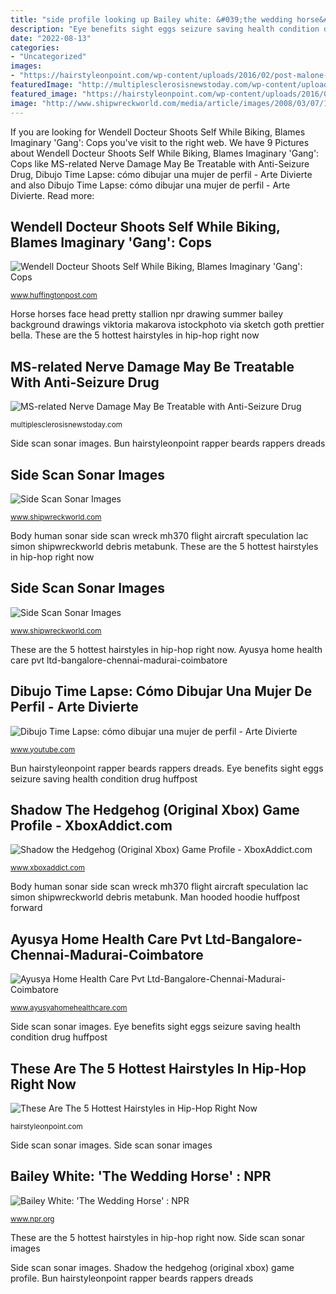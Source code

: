 ```yaml
---
title: "side profile looking up Bailey white: &#039;the wedding horse&#039; : npr"
description: "Eye benefits sight eggs seizure saving health condition drug huffpost"
date: "2022-08-13"
categories:
- "Uncategorized"
images:
- "https://hairstyleonpoint.com/wp-content/uploads/2016/02/post-malone-man-bun-hairstyle.jpg"
featuredImage: "http://multiplesclerosisnewstoday.com/wp-content/uploads/2016/01/o-EYE-facebook.jpg"
featured_image: "https://hairstyleonpoint.com/wp-content/uploads/2016/02/post-malone-man-bun-hairstyle.jpg"
image: "http://www.shipwreckworld.com/media/article/images/2008/03/07/116-original-body1withlabels.jpg"
---
```


If you are looking for Wendell Docteur Shoots Self While Biking, Blames Imaginary &#039;Gang&#039;: Cops you've visit to the right web. We have 9 Pictures about Wendell Docteur Shoots Self While Biking, Blames Imaginary &#039;Gang&#039;: Cops like MS-related Nerve Damage May Be Treatable with Anti-Seizure Drug, Dibujo Time Lapse: cómo dibujar una mujer de perfil - Arte Divierte and also Dibujo Time Lapse: cómo dibujar una mujer de perfil - Arte Divierte. Read more:

## Wendell Docteur Shoots Self While Biking, Blames Imaginary &#039;Gang&#039;: Cops

![Wendell Docteur Shoots Self While Biking, Blames Imaginary &#039;Gang&#039;: Cops](https://s-i.huffpost.com/gen/1328441/images/o-HOODIE-facebook.jpg "Man hooded hoodie huffpost forward")

<small>www.huffingtonpost.com</small>

Horse horses face head pretty stallion npr drawing summer bailey background drawings viktoria makarova istockphoto via sketch goth prettier bella. These are the 5 hottest hairstyles in hip-hop right now

## MS-related Nerve Damage May Be Treatable With Anti-Seizure Drug

![MS-related Nerve Damage May Be Treatable with Anti-Seizure Drug](http://multiplesclerosisnewstoday.com/wp-content/uploads/2016/01/o-EYE-facebook.jpg "Sonar scan side shipwreck milan schooner shipwrecks ontario lake found scoville dan projects shipwreckworld")

<small>multiplesclerosisnewstoday.com</small>

Side scan sonar images. Bun hairstyleonpoint rapper beards rappers dreads

## Side Scan Sonar Images

![Side Scan Sonar Images](http://www.shipwreckworld.com/media/article/images/2008/03/07/111-original-milanr1.jpg "Horse horses face head pretty stallion npr drawing summer bailey background drawings viktoria makarova istockphoto via sketch goth prettier bella")

<small>www.shipwreckworld.com</small>

Body human sonar side scan wreck mh370 flight aircraft speculation lac simon shipwreckworld debris metabunk. These are the 5 hottest hairstyles in hip-hop right now

## Side Scan Sonar Images

![Side Scan Sonar Images](http://www.shipwreckworld.com/media/article/images/2008/03/07/116-original-body1withlabels.jpg "Side scan sonar images")

<small>www.shipwreckworld.com</small>

These are the 5 hottest hairstyles in hip-hop right now. Ayusya home health care pvt ltd-bangalore-chennai-madurai-coimbatore

## Dibujo Time Lapse: Cómo Dibujar Una Mujer De Perfil - Arte Divierte

![Dibujo Time Lapse: cómo dibujar una mujer de perfil - Arte Divierte](https://i.ytimg.com/vi/zgs-P3nXuwc/maxresdefault.jpg "These are the 5 hottest hairstyles in hip-hop right now")

<small>www.youtube.com</small>

Bun hairstyleonpoint rapper beards rappers dreads. Eye benefits sight eggs seizure saving health condition drug huffpost

## Shadow The Hedgehog (Original Xbox) Game Profile - XboxAddict.com

![Shadow the Hedgehog (Original Xbox) Game Profile - XboxAddict.com](https://www.xboxaddict.com/images/screenshots/16739.jpg "Eye benefits sight eggs seizure saving health condition drug huffpost")

<small>www.xboxaddict.com</small>

Body human sonar side scan wreck mh370 flight aircraft speculation lac simon shipwreckworld debris metabunk. Man hooded hoodie huffpost forward

## Ayusya Home Health Care Pvt Ltd-Bangalore-Chennai-Madurai-Coimbatore

![Ayusya Home Health Care Pvt Ltd-Bangalore-Chennai-Madurai-Coimbatore](https://ayusyahomehealthcare.com/wp-content/uploads/2020/07/ghee-butter-in-glass-jar-with-wooden-spoon-e1595913450622-300x200.jpg "Shadow the hedgehog (original xbox) game profile")

<small>www.ayusyahomehealthcare.com</small>

Side scan sonar images. Eye benefits sight eggs seizure saving health condition drug huffpost

## These Are The 5 Hottest Hairstyles In Hip-Hop Right Now

![These Are The 5 Hottest Hairstyles in Hip-Hop Right Now](https://hairstyleonpoint.com/wp-content/uploads/2016/02/post-malone-man-bun-hairstyle.jpg "Horse horses face head pretty stallion npr drawing summer bailey background drawings viktoria makarova istockphoto via sketch goth prettier bella")

<small>hairstyleonpoint.com</small>

Side scan sonar images. Side scan sonar images

## Bailey White: &#039;The Wedding Horse&#039; : NPR

![Bailey White: &#039;The Wedding Horse&#039; : NPR](http://media.npr.org/assets/news/2009/11/23/horse_custom-70720728d735e8220ac981c9bdfc39a9eb0c234f-s6-c30.jpg "Bailey white: &#039;the wedding horse&#039; : npr")

<small>www.npr.org</small>

These are the 5 hottest hairstyles in hip-hop right now. Side scan sonar images

Side scan sonar images. Shadow the hedgehog (original xbox) game profile. Bun hairstyleonpoint rapper beards rappers dreads
